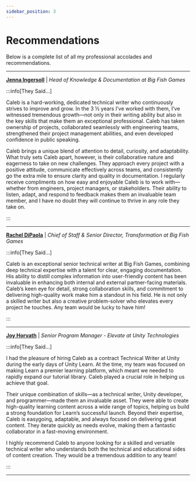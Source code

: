 ```yaml
---
sidebar_position: 3
---
```


# Recommendations

Below is a complete list of all my professional accolades and recommendations.

---

<span class="recom_name">**[Jenna Ingersoll](https://www.linkedin.com/in/jenna-ingersoll)**</span> <FAIcon icon="fa-brands fa-linkedin" size="1x" /> | _Head of Knowledge & Documentation at Big Fish Games_

:::info[They Said...]

Caleb is a hard-working, dedicated technical writer who continuously strives to improve and grow. In the 3 ½ years I’ve worked with them, I’ve witnessed tremendous growth—not only in their writing ability but also in the key skills that make them an exceptional professional. Caleb has taken ownership of projects, collaborated seamlessly with engineering teams, strengthened their project management abilities, and even developed confidence in public speaking.

Caleb brings a unique blend of attention to detail, curiosity, and adaptability. What truly sets Caleb apart, however, is their collaborative nature and eagerness to take on new challenges. They approach every project with a positive attitude, communicate effectively across teams, and consistently go the extra mile to ensure clarity and quality in documentation. I regularly receive compliments on how easy and enjoyable Caleb is to work with—whether from engineers, project managers, or stakeholders. Their ability to listen, adapt, and respond to feedback makes them an invaluable team member, and I have no doubt they will continue to thrive in any role they take on.

:::

---

<span class="recom_name">**[Rachel DiPaola](https://www.linkedin.com/in/racheldipaola)**</span> <FAIcon icon="fa-brands fa-linkedin" size="1x" /> | _Chief of Staff & Senior Director, Transformation at Big Fish Games_

:::info[They Said...]

Caleb is an exceptional senior technical writer at Big Fish Games, combining deep technical expertise with a talent for clear, engaging documentation. His ability to distill complex information into user-friendly content has been invaluable in enhancing both internal and external partner-facing materials. Caleb’s keen eye for detail, strong collaboration skills, and commitment to delivering high-quality work make him a standout in his field. He is not only a skilled writer but also a creative problem-solver who elevates every project he touches. Any team would be lucky to have him!

:::

---

<span class="recom_name">**[Joy Horvath](https://www.linkedin.com/in/joyhorvath)**</span> <FAIcon icon="fa-brands fa-linkedin" size="1x" /> | _Senior Program Manager - Elevate at Unity Technologies_

:::info[They Said...]

I had the pleasure of hiring Caleb as a contract Technical Writer at Unity during the early days of Unity Learn. At the time, my team was focused on making Learn a premier learning platform, which meant we needed to rapidly expand our tutorial library. Caleb played a crucial role in helping us achieve that goal.

Their unique combination of skills—as a technical writer, Unity developer, and programmer—made them an invaluable asset. They were able to create high-quality learning content across a wide range of topics, helping us build a strong foundation for Learn’s successful launch. Beyond their expertise, Caleb is easygoing, adaptable, and always focused on delivering great content. They iterate quickly as needs evolve, making them a fantastic collaborator in a fast-moving environment.

I highly recommend Caleb to anyone looking for a skilled and versatile technical writer who understands both the technical and educational sides of content creation. They would be a tremendous addition to any team!

:::

---

